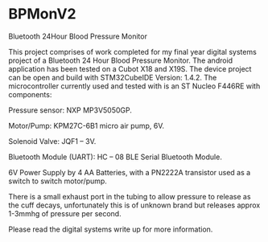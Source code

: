 # BPMonV2
Bluetooth 24Hour Blood Pressure Monitor

This project comprises of work completed for my final year digital systems project of a Bluetooth 24 Hour Blood Pressure Monitor.
The android application has been tested on a Cubot X18 and X19S.
The device project can be open and build with STM32CubeIDE Version: 1.4.2.
The microcontroller currently used and tested with is an ST Nucleo F446RE with components: 

Pressure sensor: NXP MP3V5050GP.

Motor/Pump: KPM27C-6B1 micro air pump, 6V.

Solenoid Valve: JQF1 – 3V.

Bluetooth Module (UART): HC – 08 BLE Serial Bluetooth Module.

6V Power Supply by 4 AA Batteries, with a PN2222A transistor used as a switch to switch motor/pump.

There is a small exhaust port in the tubing to allow pressure to release as the cuff decays, unfortunately this is of unknown brand but releases approx 1-3mmhg of pressure per second.

Please read the digital systems write up for more information.
